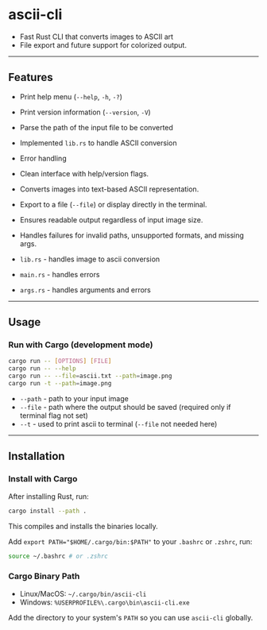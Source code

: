 # ascii-cli

- Fast Rust CLI that converts images to ASCII art
- File export and future support for colorized output.

---

## Features

- Print help menu (`--help`, `-h`, `-?`)  
- Print version information (`--version`, `-V`)  
- Parse the path of the input file to be converted  
- Implemented `lib.rs` to handle ASCII conversion
- Error handling
- Clean interface with help/version flags.
- Converts images into text-based ASCII representation.
- Export to a file (`--file`) or display directly in the terminal.
- Ensures readable output regardless of input image size.
- Handles failures for invalid paths, unsupported formats, and missing args.

- `lib.rs`  - handles image to ascii conversion
- `main.rs` - handles errors
- `args.rs` - handles arguments and errors

---

## Usage

### Run with Cargo (development mode)
```bash
cargo run -- [OPTIONS] [FILE]
cargo run -- --help
cargo run -- --file=ascii.txt --path=image.png
cargo run -t --path=image.png
```

- `--path` - path to your input image
- `--file` - path where the output should be saved (required only if terminal flag not set)
- `--t`    - used to print ascii to terminal (`--file` not needed here)

---

## Installation

### Install with Cargo
After installing Rust, run:
```bash
cargo install --path .
```
This compiles and installs the binaries locally.

Add `export PATH="$HOME/.cargo/bin:$PATH"` to your `.bashrc` or `.zshrc`, run:
```bash
source ~/.bashrc # or .zshrc
```

### Cargo Binary Path
- Linux/MacOS: `~/.cargo/bin/ascii-cli`
- Windows:     `%USERPROFILE%\.cargo\bin\ascii-cli.exe`

Add the directory to your system's `PATH` so you can use `ascii-cli` globally.
